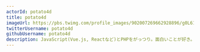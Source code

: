 ```yaml
---
actorId: potato4d
title: potato4d
imageUrl: https://pbs.twimg.com/profile_images/902007269662928896/g0L611Ss_200x200.jpg
twitterUsername: potato4d
githubUsername: potato4d
description: JavaScript(Vue.js, Reactなど)とPHPをがっつり。面白いことが好き。テキスト書くこととUIや操作感にこだわること、外で登壇することが好きなのでそのあたりあればよしなに声かけてください。
---
```

